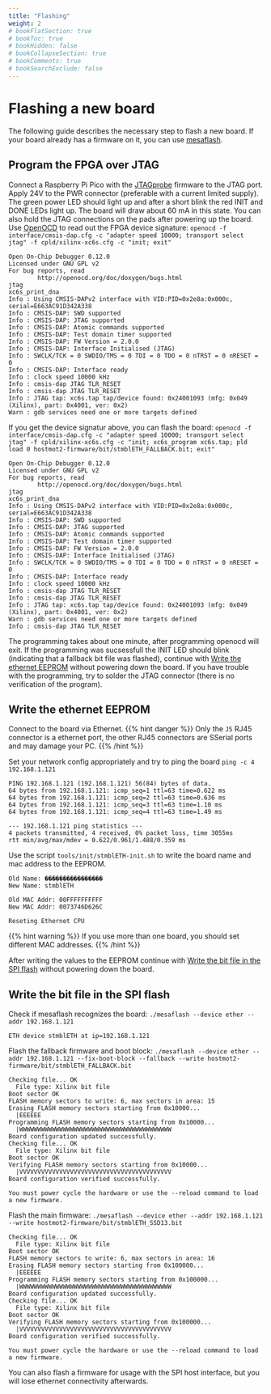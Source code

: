 ```yaml
---
title: "Flashing"
weight: 2
# bookFlatSection: true
# bookToc: true
# bookHidden: false
# bookCollapseSection: true
# bookComments: true
# bookSearchExclude: false
---
```


# Flashing a new board

The following guide describes the necessary step to flash a new board.
If your board already has a firmware on it, you can use [mesaflash](https://github.com/jstjst/mesaflash/tree/stmbl-fpga-master).

## Program the FPGA over JTAG

Connect a Raspberry Pi Pico with the [JTAGprobe](https://github.com/dst202/JTAGprobe) firmware to the JTAG port.
Apply 24V to the PWR connector (preferable with a current limited supply).
The green power LED should light up and after a short blink the red INIT and DONE LEDs light up. The board will draw about 60 mA in this state.
You can also hold the JTAG connections on the pads after powering up the board.
Use [OpenOCD](https://openocd.org/) to read out the FPGA device signature:
`openocd -f interface/cmsis-dap.cfg -c "adapter speed 10000; transport select jtag" -f cpld/xilinx-xc6s.cfg -c "init; exit"`

```
Open On-Chip Debugger 0.12.0
Licensed under GNU GPL v2
For bug reports, read
        http://openocd.org/doc/doxygen/bugs.html
jtag
xc6s_print_dna
Info : Using CMSIS-DAPv2 interface with VID:PID=0x2e8a:0x000c, serial=E663AC91D342A338
Info : CMSIS-DAP: SWD supported
Info : CMSIS-DAP: JTAG supported
Info : CMSIS-DAP: Atomic commands supported
Info : CMSIS-DAP: Test domain timer supported
Info : CMSIS-DAP: FW Version = 2.0.0
Info : CMSIS-DAP: Interface Initialised (JTAG)
Info : SWCLK/TCK = 0 SWDIO/TMS = 0 TDI = 0 TDO = 0 nTRST = 0 nRESET = 0
Info : CMSIS-DAP: Interface ready
Info : clock speed 10000 kHz
Info : cmsis-dap JTAG TLR_RESET
Info : cmsis-dap JTAG TLR_RESET
Info : JTAG tap: xc6s.tap tap/device found: 0x24001093 (mfg: 0x049 (Xilinx), part: 0x4001, ver: 0x2)
Warn : gdb services need one or more targets defined
```

If you get the device signatur above, you can flash the board:
`openocd -f interface/cmsis-dap.cfg -c "adapter speed 10000; transport select jtag" -f cpld/xilinx-xc6s.cfg -c "init; xc6s_program xc6s.tap; pld load 0 hostmot2-firmware/bit/stmblETH_FALLBACK.bit; exit"`

```
Open On-Chip Debugger 0.12.0
Licensed under GNU GPL v2
For bug reports, read
        http://openocd.org/doc/doxygen/bugs.html
jtag
xc6s_print_dna
Info : Using CMSIS-DAPv2 interface with VID:PID=0x2e8a:0x000c, serial=E663AC91D342A338
Info : CMSIS-DAP: SWD supported
Info : CMSIS-DAP: JTAG supported
Info : CMSIS-DAP: Atomic commands supported
Info : CMSIS-DAP: Test domain timer supported
Info : CMSIS-DAP: FW Version = 2.0.0
Info : CMSIS-DAP: Interface Initialised (JTAG)
Info : SWCLK/TCK = 0 SWDIO/TMS = 0 TDI = 0 TDO = 0 nTRST = 0 nRESET = 0
Info : CMSIS-DAP: Interface ready
Info : clock speed 10000 kHz
Info : cmsis-dap JTAG TLR_RESET
Info : cmsis-dap JTAG TLR_RESET
Info : JTAG tap: xc6s.tap tap/device found: 0x24001093 (mfg: 0x049 (Xilinx), part: 0x4001, ver: 0x2)
Warn : gdb services need one or more targets defined
Info : cmsis-dap JTAG TLR_RESET
```

The programming takes about one minute, after programming openocd will exit.
If the programming was sucsessfull the INIT LED should blink (indicating that a fallback bit file was flashed), continue with [Write the ethernet EEPROM](flashing/#write-the-ethernet-eeprom) without powering down the board.
If you have trouble with the programming, try to solder the JTAG connector (there is no verification of the program).

## Write the ethernet EEPROM

Connect to the board via Ethernet.
{{% hint danger %}}
 Only the `J5` RJ45 connector is a ethernet port, the other RJ45 connectors are SSerial ports and may damage your PC.
{{% /hint %}}

Set your network config appropriately and try to ping the board `ping -c 4 192.168.1.121`

```
PING 192.168.1.121 (192.168.1.121) 56(84) bytes of data.
64 bytes from 192.168.1.121: icmp_seq=1 ttl=63 time=0.622 ms
64 bytes from 192.168.1.121: icmp_seq=2 ttl=63 time=0.636 ms
64 bytes from 192.168.1.121: icmp_seq=3 ttl=63 time=1.10 ms
64 bytes from 192.168.1.121: icmp_seq=4 ttl=63 time=1.49 ms

--- 192.168.1.121 ping statistics ---
4 packets transmitted, 4 received, 0% packet loss, time 3055ms
rtt min/avg/max/mdev = 0.622/0.961/1.488/0.359 ms
```

Use the script `tools/init/stmblETH-init.sh` to write the board name and mac address to the EEPROM.

```
Old Name: ����������������
New Name: stmblETH

Old MAC Addr: 00FFFFFFFFFF
New MAC Addr: 0073746D626C

Reseting Ethernet CPU
```

{{% hint warning %}}
 If you use more than one board, you should set different MAC addresses.
{{% /hint %}}

After writing the values to the EEPROM continue with [Write the bit file in the SPI flash](flashing/#write-the-bit-file-in-the-spi-flash) without powering down the board.

## Write the bit file in the SPI flash

Check if mesaflash recognizes the board: `./mesaflash --device ether --addr 192.168.1.121`

```
ETH device stmblETH at ip=192.168.1.121
```

Flash the fallback firmware and boot block: `./mesaflash --device ether --addr 192.168.1.121 --fix-boot-block --fallback --write hostmot2-firmware/bit/stmblETH_FALLBACK.bit`

```
Checking file... OK
  File type: Xilinx bit file
Boot sector OK
FLASH memory sectors to write: 6, max sectors in area: 15
Erasing FLASH memory sectors starting from 0x10000...
  |EEEEEE
Programming FLASH memory sectors starting from 0x10000...
  |WWWWWWWWWWWWWWWWWWWWWWWWWWWWWWWWWWWWWWWWWW
Board configuration updated successfully.
Checking file... OK
  File type: Xilinx bit file
Boot sector OK
Verifying FLASH memory sectors starting from 0x10000...
  |VVVVVVVVVVVVVVVVVVVVVVVVVVVVVVVVVVVVVVVVVV
Board configuration verified successfully.

You must power cycle the hardware or use the --reload command to load a new firmware.
```

Flash the main firmware: `./mesaflash --device ether --addr 192.168.1.121 --write hostmot2-firmware/bit/stmblETH_SSD13.bit`

```
Checking file... OK
  File type: Xilinx bit file
Boot sector OK
FLASH memory sectors to write: 6, max sectors in area: 16
Erasing FLASH memory sectors starting from 0x100000...
  |EEEEEE
Programming FLASH memory sectors starting from 0x100000...
  |WWWWWWWWWWWWWWWWWWWWWWWWWWWWWWWWWWWWWWWWWW
Board configuration updated successfully.
Checking file... OK
  File type: Xilinx bit file
Boot sector OK
Verifying FLASH memory sectors starting from 0x100000...
  |VVVVVVVVVVVVVVVVVVVVVVVVVVVVVVVVVVVVVVVVVV
Board configuration verified successfully.

You must power cycle the hardware or use the --reload command to load a new firmware.
```

You can also flash a firmware for usage with the SPI host interface, but you will lose ethernet connectivity afterwards.